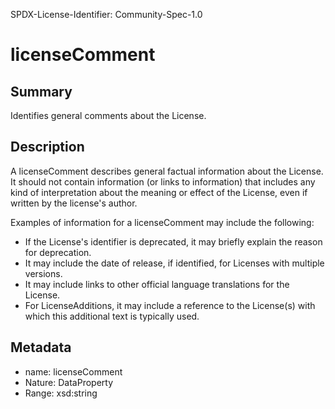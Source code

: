 SPDX-License-Identifier: Community-Spec-1.0

# licenseComment

## Summary

Identifies general comments about the License.

## Description

A licenseComment describes general factual information about the License. It
should not contain information (or links to information) that includes any kind
of interpretation about the meaning or effect of the License, even if written
by the license's author.

Examples of information for a licenseComment may include the following:

* If the License's identifier is deprecated, it may briefly explain the reason
  for deprecation.
* It may include the date of release, if identified, for Licenses with multiple
  versions.
* It may include links to other official language translations for the License.
* For LicenseAdditions, it may include a reference to the License(s) with
  which this additional text is typically used.

## Metadata

- name: licenseComment
- Nature: DataProperty
- Range: xsd:string
